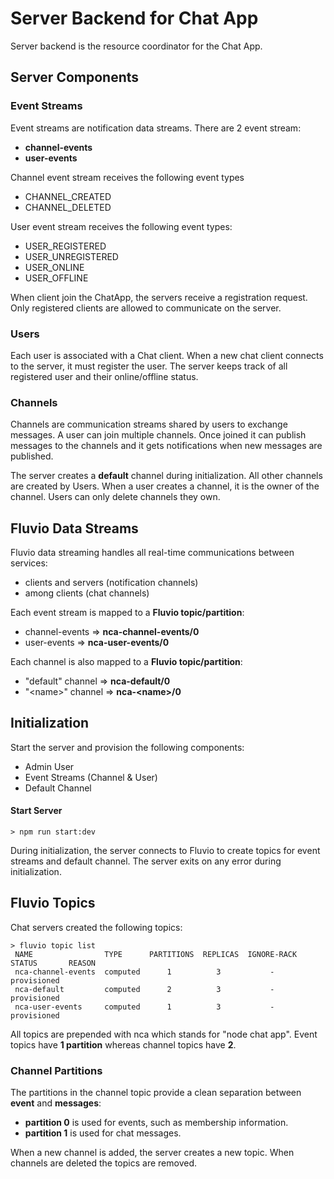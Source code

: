 # Server Backend for Chat App

Server backend is the resource coordinator for the Chat App.

## Server Components

### Event Streams

Event streams are notification data streams. There are 2 event stream:
* **channel-events**
* **user-events**

Channel event stream receives the following event types
* CHANNEL_CREATED
* CHANNEL_DELETED

User event stream receives the following event types:
* USER_REGISTERED
* USER_UNREGISTERED
* USER_ONLINE
* USER_OFFLINE

When client join the ChatApp, the servers receive a registration request. Only registered clients are allowed to communicate on the server. 

### Users

Each user is associated with a Chat client. When a new chat client connects to the server, it must register the user.
The server keeps track of all registered user and their online/offline status.

### Channels

Channels are communication streams shared by users to exchange messages. A user can join multiple channels. Once joined it can publish messages to the channels and it gets notifications when new messages are published.

The server creates a **default** channel during initialization. All other channels are created by Users. 
When a user creates a channel, it is the owner of the channel. Users can only delete channels they own.

## Fluvio Data Streams

Fluvio data streaming handles all real-time communications between services:
* clients and servers (notification channels)
* among clients (chat channels)

Each event stream is mapped to a **Fluvio topic/partition**:

* channel-events => **nca-channel-events/0**
* user-events => **nca-user-events/0**

Each channel is also mapped to a **Fluvio topic/partition**:

* "default" channel => **nca-default/0**
* "&lt;name&gt;" channel => **nca-&lt;name&gt;/0**


## Initialization

Start the server and provision the following components:
* Admin User
* Event Streams (Channel & User)
* Default Channel

#### Start Server
```
> npm run start:dev
```

During initialization, the server connects to Fluvio to create topics for event streams
and default channel. The server exits on any error during initialization.

## Fluvio Topics

Chat servers created the following topics:

```
> fluvio topic list
 NAME                TYPE      PARTITIONS  REPLICAS  IGNORE-RACK  STATUS       REASON  
 nca-channel-events  computed      1          3           -       provisioned   
 nca-default         computed      2          3           -       provisioned   
 nca-user-events     computed      1          3           -       provisioned  
 ```

All topics are prepended with nca which stands for "node chat app". Event topics have **1 partition** whereas channel topics have **2**.

### Channel Partitions

The partitions in the channel topic provide a clean separation between **event** and **messages**:
* **partition 0** is used for events, such as membership information.
* **partition 1** is used for chat messages.

When a new channel is added, the server creates a new topic. When channels are deleted the topics are removed.